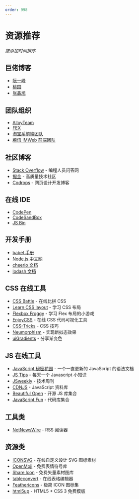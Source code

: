 ```yaml
---
order: 998
---
```


# 资源推荐

_按添加时间排序_

## 巨佬博客

- [阮一峰](http://www.ruanyifeng.com/blog/)
- [桃园](http://www.taoweng.site/)
- [张鑫旭](https://www.zhangxinxu.com/wordpress/)

## 团队组织

- [AlloyTeam](http://www.alloyteam.com/page/0/)
- [FEX](http://fex.baidu.com/)
- [淘宝系前端团队](https://fed.taobao.org/)
- [腾讯 IMWeb 前端团队](https://imweb.io/topic/tab/all)

## 社区博客

- [Stack Overflow](https://stackoverflow.com) - 编程人员问答网
- [掘金](https://juejin.im) - 高质量技术社区
- [Codrops](https://tympanus.net) - 网页设计开发博客

## 在线 IDE

- [CodePen](https://codepen.io)
- [CodeSandBox](https://codesandbox.io)
- [JS Bin](https://jsbin.com)

## 开发手册

- [babel 手册](https://github.com/**jamiebuilds**/babel-handbook/blob/master/translations/zh-Hans/user-handbook.md)
- [Node.js 中文网](http://nodejs.cn/api/)
- [cheerio 文档](https://cheerio.js.org/)
- [lodash 文档](https://lodash.com/docs/4.17.15)

## CSS 在线工具

- [CSS Battle](https://cssbattle.dev) - 在线比拼 CSS
- [Learn CSS layout](http://learnlayout.com) - 学习 CSS 布局
- [Flexbox Froggy](http://flexboxfroggy.com) - 学习 Flex 布局的小游戏
- [EnjoyCSS](https://enjoycss.com) - 在线 CSS 代码可视化工具
- [CSS-Tricks](https://css-tricks.com) - CSS 技巧
- [Neumorphism](https://neumorphism.io) - 实现新拟态效果
- [uiGradients](https://uigradients.com) - 分享渐变色

## JS 在线工具

- [JavaScript 秘密花园](https://bonsaiden.github.io/JavaScript-Garden/zh/) - 一个一直更新的 JavaScript 的语法文档
- [JS Tips](https://www.jstips.co) - 每天一个 Javascript 小知识
- [JSweekly](https://javascriptweekly.com) - 技术周刊
- [CDNJS](https://cdnjs.com/libraries) - JavaScript 资料库
- [Beautiful Open](https://beautifulopen.com) - 开源 JS 库集合
- [JavaScript Fun](https://www.javascript.fun) - 代码库集合

## 工具类

- [NetNewsWire](https://ranchero.com/netnewswire/) - RSS 阅读器

## 资源类

- [ICONSVG](https://iconsvg.xyz) - 在线自定义设计 SVG 图标素材
- [OpenMoji](https://www.openmoji.org) - 免费表情符号库
- [Share Icon](https://www.shareicon.net) - 免费矢量素材图库
- [tableconvert](https://tableconvert.com) - 在线表格编辑器
- [Feathericons](https://feathericons.com) - 极简 ICON 图标集
- [html5up](https://html5up.net/) - HTML5 + CSS 3 免费模版
